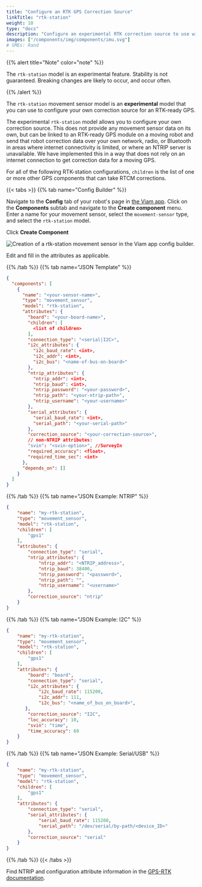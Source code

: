 ```yaml
---
title: "Configure an RTK GPS Correction Source"
linkTitle: "rtk-station"
weight: 10
type: "docs"
description: "Configure an experimental RTK correction source to use with an RTK-ready GPS."
images: ["/components/img/components/imu.svg"]
# SMEs: Rand
---
```


{{% alert title="Note" color="note" %}}

The `rtk-station` model is an experimental feature.
Stability is not guaranteed.
Breaking changes are likely to occur, and occur often.

{{% /alert %}}

The `rtk-station` movement sensor model is an **experimental** model that you can use to configure your own correction source for an RTK-ready GPS.

The experimental `rtk-station` model allows you to configure your own correction source.
This does not provide any movement sensor data on its own, but can be linked to an RTK-ready GPS module on a moving robot and send that robot correction data over your own network, radio, or Bluetooth in areas where internet connectivity is limited, or where an NTRIP server is unavailable.
We have implemented this in a way that does not rely on an internet connection to get correction data for a moving GPS.

For all of the following RTK-station configurations, `children` is the list of one or more other GPS components that can take RTCM corrections.

{{< tabs >}}
{{% tab name="Config Builder" %}}

Navigate to the **Config** tab of your robot's page in [the Viam app](https://app.viam.com).
Click on the **Components** subtab and navigate to the **Create component** menu.
Enter a name for your movement sensor, select the `movement-sensor` type, and select the `rtk-station` model.

Click **Create Component**

![Creation of a `rtk-station` movement sensor in the Viam app config builder.](../../img/rtk-station-builder.png)

Edit and fill in the attributes as applicable.

{{% /tab %}}
{{% tab name="JSON Template" %}}

```json {class="line-numbers linkable-line-numbers"}
{
  "components": [
    {
      "name": "<your-sensor-name>",
      "type": "movement_sensor",
      "model": "rtk-station",
      "attributes": {
        "board": "<your-board-name>",
        "children": [
          <list of children>
        ],
        "connection_type": "<serial|I2C>",
        "i2c_attributes": {
          "i2c_baud_rate": <int>,
          "i2c_addr": <int>,
          "i2c_bus": "<name-of-bus-on-board>"
        },
        "ntrip_attributes": {
          "ntrip_addr": <int>,
          "ntrip_baud": <int>,
          "ntrip_password": "<your-password>",
          "ntrip_path": "<your-ntrip-path>",
          "ntrip_username": "<your-username>"
        },
        "serial_attributes": {
          "serial_baud_rate": <int>,
          "serial_path": "<your-serial-path>"
        },
        "correction_source": "<your-correction-source>",
        // non-NTRIP attributes:
        "svin": "<svin-option>", //SurveyIn
        "required_accuracy": <float>,
        "required_time_sec": <int>
      },
      "depends_on": []
    }
  ]
}
```

{{% /tab %}}
{{% tab name="JSON Example: NTRIP" %}}

```json {class="line-numbers linkable-line-numbers"}
{
    "name": "my-rtk-station",
    "type": "movement_sensor",
    "model": "rtk-station",
    "children": [
        "gps1"
    ],
    "attributes": {
        "connection_type": "serial",
        "ntrip_attributes": {
            "ntrip_addr": "<NTRIP_address>",
            "ntrip_baud": 38400,
            "ntrip_password": "<password>",
            "ntrip_path": "",
            "ntrip_username": "<username>"
        },
        "correction_source": "ntrip"
    }
}
```

{{% /tab %}}
{{% tab name="JSON Example: I2C" %}}

```json {class="line-numbers linkable-line-numbers"}
{
    "name": "my-rtk-station",
    "type": "movement_sensor",
    "model": "rtk-station",
    "children": [
        "gps1"
    ],
    "attributes": {
        "board": "board",
        "connection_type": "serial",
        "i2c_attributes": {
            "i2c_baud_rate": 115200,
            "i2c_addr": 111,
            "i2c_bus": "<name_of_bus_on_board>",
       },
        "correction_source": "I2C",
        "loc_accuracy": 10,
        "svin": "time",
        "time_accuracy": 60
    }
}
```

{{% /tab %}}
{{% tab name="JSON Example: Serial/USB" %}}

```json {class="line-numbers linkable-line-numbers"}
{
    "name": "my-rtk-station",
    "type": "movement_sensor",
    "model": "rtk-station",
    "children": [
        "gps1"
    ],
    "attributes": {
        "connection_type": "serial",
        "serial_attributes": {
            "serial_baud_rate": 115200,
            "serial_path": "/dev/serial/by-path/<device_ID>"
        },
        "correction_source": "serial"
    }
}
```

{{% /tab %}}
{{< /tabs >}}

Find NTRIP and configuration attribute information in the [GPS-RTK documentation](../gps-rtk/#attributes).
